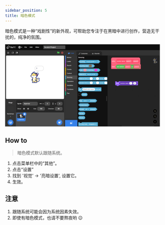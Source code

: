 ```yaml
---
sidebar_position: 5
title: 暗色模式
---
```


暗色模式是一种“戏剧性”的新外观，可帮助您专注于在黑暗中进行创作，营造无干扰的，纯净的氛围。

![暗色模式](/img/dark-mode.png)

## How to
> 暗色模式默认跟随系统。

1. 点击菜单栏中的“其他”。
2. 点击“设置”
3. 找到 '视觉' -> '亮暗设置', 设置它。
4. 生效。
## 注意
1. 跟随系统可能会因为系统因素失效。
2. 即使有暗色模式，也请不要熬夜哟 😉